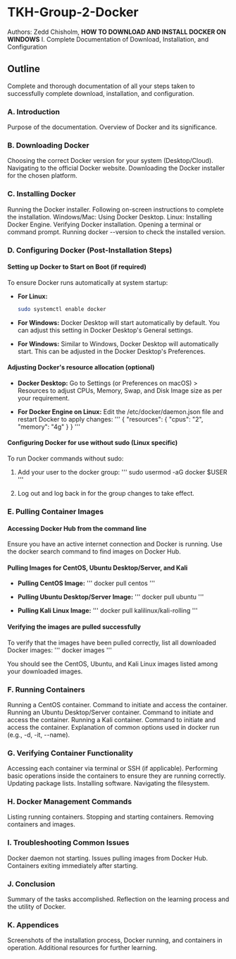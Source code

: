 # TKH-Group-2-Docker
Authors: Zedd Chisholm,
**HOW TO DOWNLOAD AND INSTALL DOCKER ON WINDOWS**
I. Complete Documentation of Download, Installation, and Configuration

## Outline

Complete and thorough documentation of all your steps taken to successfully complete download, installation, and configuration.

### A. Introduction
Purpose of the documentation.
Overview of Docker and its significance.

### B. Downloading Docker
Choosing the correct Docker version for your system (Desktop/Cloud).
Navigating to the official Docker website.
Downloading the Docker installer for the chosen platform.

### C. Installing Docker
Running the Docker installer.
Following on-screen instructions to complete the installation.
Windows/Mac: Using Docker Desktop.
Linux: Installing Docker Engine.
Verifying Docker installation.
Opening a terminal or command prompt.
Running docker --version to check the installed version.

### D. Configuring Docker (Post-Installation Steps)
#### Setting up Docker to Start on Boot (if required)
To ensure Docker runs automatically at system startup:

- **For Linux:**
  ```bash
  sudo systemctl enable docker

- **For Windows:**
  Docker Desktop will start automatically by default. You can adjust this setting in Docker Desktop's General settings.

- **For Windows:**
  Similar to Windows, Docker Desktop will automatically start. This can be adjusted in the Docker Desktop's Preferences.

#### Adjusting Docker's resource allocation (optional)
- **Docker Desktop:**
  Go to Settings (or Preferences on macOS) > Resources to adjust CPUs, Memory, Swap, and Disk Image size as per your requirement.

- **For Docker Engine on Linux:** 
  Edit the /etc/docker/daemon.json file and restart Docker to apply changes:
  '''
  {
    "resources": {
      "cpus": "2",
      "memory": "4g"
    }
  }
  '''

#### Configuring Docker for use without sudo (Linux specific)
To run Docker commands without sudo:

1. Add your user to the docker group:
'''
sudo usermod -aG docker $USER
'''

2. Log out and log back in for the group changes to take effect.

### E. Pulling Container Images
#### Accessing Docker Hub from the command line
Ensure you have an active internet connection and Docker is running. Use the docker search command to find images on Docker Hub.

#### Pulling Images for CentOS, Ubuntu Desktop/Server, and Kali
- **Pulling CentOS Image:**
'''
docker pull centos
'''

- **Pulling Ubuntu Desktop/Server  Image:**
'''
docker pull ubuntu
'''

- **Pulling Kali Linux Image:**
'''
docker pull kalilinux/kali-rolling
'''

#### Verifying the images are pulled successfully
To verify that the images have been pulled correctly, list all downloaded Docker images:
'''
docker images
'''

You should see the CentOS, Ubuntu, and Kali Linux images listed among your downloaded images.

### F. Running Containers
Running a CentOS container.
Command to initiate and access the container.
Running an Ubuntu Desktop/Server container.
Command to initiate and access the container.
Running a Kali container.
Command to initiate and access the container.
Explanation of common options used in docker run (e.g., -d, -it, --name).

### G. Verifying Container Functionality
Accessing each container via terminal or SSH (if applicable).
Performing basic operations inside the containers to ensure they are running correctly.
Updating package lists.
Installing software.
Navigating the filesystem.

### H. Docker Management Commands
Listing running containers.
Stopping and starting containers.
Removing containers and images.

### I. Troubleshooting Common Issues
Docker daemon not starting.
Issues pulling images from Docker Hub.
Containers exiting immediately after starting.

### J. Conclusion
Summary of the tasks accomplished.
Reflection on the learning process and the utility of Docker.

### K. Appendices
Screenshots of the installation process, Docker running, and containers in operation.
Additional resources for further learning.

